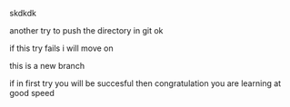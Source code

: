 skdkdk


another try to push the directory in git ok
 
 if this try fails i will move on

 this is a new branch 

 if in first try you will be succesful then congratulation you are learning at good speed 